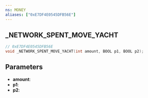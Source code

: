 ```yaml
---
ns: MONEY
aliases: ["0xE7DF4E0545DFB56E"]
---
```

## _NETWORK_SPENT_MOVE_YACHT

```c
// 0xE7DF4E0545DFB56E
void _NETWORK_SPENT_MOVE_YACHT(int amount, BOOL p1, BOOL p2);
```


## Parameters
* **amount**: 
* **p1**: 
* **p2**: 

